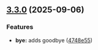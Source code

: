 ## [3.3.0](https://github.com/peter-bread/semantic-release-test/compare/v3.2.0...v3.3.0) (2025-09-06)

### Features

* **bye:** adds goodbye ([4748e55](https://github.com/peter-bread/semantic-release-test/commit/4748e555b7efa665bec8d37aa6fa93b10a5db372))

